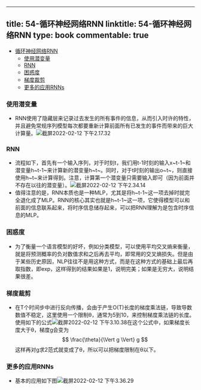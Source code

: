 
---
title: 54-循环神经网络RNN
linktitle: 54-循环神经网络RNN
type: book
commentable: true
---

- [循环神经网络RNN](#循环神经网络rnn)
    - [使用潜变量](#使用潜变量)
    - [RNN](#rnn)
    - [困惑度](#困惑度)
    - [梯度裁剪](#梯度裁剪)
    - [更多的应用RNNs](#更多的应用rnns)

### 使用潜变量

- RNN使用了隐藏层来记录过去发生的所有事件的信息，从而引入时许的特性，并且避免常规序列模型每次都要重新计算前面所有已发生的事件而带来的巨大计算量。![截屏2022-02-12 下午2.17.32](https://github.com/kinza99/DeepLearning-MuLi-Notes/blob/main/imgs/54/54-01.png)

### RNN

- 流程如下，首先有一个输入序列，对于时刻t，我们用t-1时刻的输入x~t-1~和潜变量h~t-1~来计算新的潜变量h~t~。同时，对于t时刻的输出o~t~，则直接使用h~t~来计算得到。注意，计算第一个潜变量只需要输入即可（因为前面并不存在以往的潜变量）。![截屏2022-02-12 下午2.34.14](https://github.com/kinza99/DeepLearning-MuLi-Notes/blob/main/imgs/54/54-02.png) 
- 值得注意的是，RNN本质也是一种MLP，尤其是将h~t-1~这一项去掉时就完全退化成了MLP。RNN的核心其实也就是h~t-1~这一项，它使得模型可以和前面的信息联系起来，将时序信息储存起来，可以把RNN理解为是包含时序信息的MLP。

### 困惑度

- 为了衡量一个语言模型的好坏，例如分类模型，可以使用平均交叉熵来衡量，就是将预测概率的负对数值求和之后再去平均，即常用的交叉熵损失。但是由于某些历史原因，NLP往往不是用这种方式，而是在这种方式的基础上最后再取指数，即exp，这样得到的结果如果是1，说明完美；如果是无穷大，说明结果很差。

### 梯度裁剪

- 在T个时间步中进行反向传播，会由于产生O(T)长度的梯度乘法链，导致导数数值不稳定，这里使用一个限制θ，通常为5到10，来控制梯度乘法链的长度。使用如下的公式![截屏2022-02-12 下午3.10.38](https://github.com/kinza99/DeepLearning-MuLi-Notes/blob/main/imgs/54/54-03.png)在这个公式中，如果梯度长度大于θ，梯度g会变为
  $$
  \frac{\theta}{\Vert g \Vert} g
  $$
  这样再对g求2范式就变成了θ，所以可以把梯度限制在θ以下。

### 更多的应用RNNs

- 基本的应用如下图![截屏2022-02-12 下午3.36.29](https://github.com/kinza99/DeepLearning-MuLi-Notes/blob/main/imgs/54/54-04.png)

    